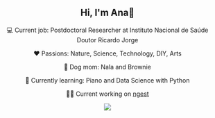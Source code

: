 <div align="center">

## Hi, I'm Ana👋

💻 Current job: Postdoctoral Researcher at Instituto Nacional de Saúde Doutor Ricardo Jorge

❤️ Passions: Nature, Science, Technology, DIY, Arts 

🐶 Dog mom: Nala and Brownie

📖 Currently learning: Piano and Data Science with Python

👩‍💻 Current working on [ngest](https://github.com/hmartiniano/ngest)

![](https://github-readme-stats.vercel.app/api?username=anaapspereira&show_icons=true&theme=transparent&text_color=AAB977&title_color=d4a373&icon_color=6b705c&hide_border=true)
  
</div>

<!--
**anaapspereira/anaapspereira** is a ✨ _special_ ✨ repository because its `README.md` (this file) appears on your GitHub profile.

Here are some ideas to get you started:

- 🔭 I’m currently working on ...
- 🌱 I’m currently learning ...
- 👯 I’m looking to collaborate on ...
- 🤔 I’m looking for help with ...
- 💬 Ask me about ...
- 📫 How to reach me: ...
- 😄 Pronouns: ...
- ⚡ Fun fact: ...
-->
